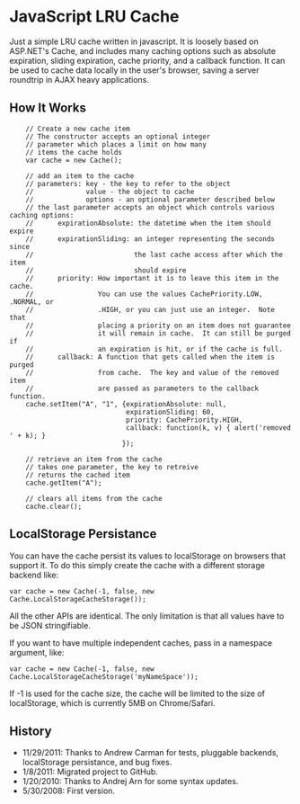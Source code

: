JavaScript LRU Cache
====================

Just a simple LRU cache written in javascript. It is loosely based on ASP.NET's Cache, and includes many caching options such as absolute expiration, sliding expiration, cache priority, and a callback function. It can be used to cache data locally in the user's browser, saving a server roundtrip in AJAX heavy applications.

How It Works
------------

		// Create a new cache item
		// The constructor accepts an optional integer
		// parameter which places a limit on how many
		// items the cache holds
		var cache = new Cache();

		// add an item to the cache
		// parameters: key - the key to refer to the object
		//             value - the object to cache
		//             options - an optional parameter described below
		// the last parameter accepts an object which controls various caching options:
		//      expirationAbsolute: the datetime when the item should expire
		//      expirationSliding: an integer representing the seconds since
		//                         the last cache access after which the item
		//                         should expire
		//      priority: How important it is to leave this item in the cache.
		//                You can use the values CachePriority.LOW, .NORMAL, or
		//                .HIGH, or you can just use an integer.  Note that
		//                placing a priority on an item does not guarantee
		//                it will remain in cache.  It can still be purged if
		//                an expiration is hit, or if the cache is full.
		//      callback: A function that gets called when the item is purged
		//                from cache.  The key and value of the removed item
		//                are passed as parameters to the callback function.
		cache.setItem("A", "1", {expirationAbsolute: null,
		                         expirationSliding: 60,
		                         priority: CachePriority.HIGH,
		                         callback: function(k, v) { alert('removed ' + k); }
		                        });

		// retrieve an item from the cache
		// takes one parameter, the key to retreive
		// returns the cached item
		cache.getItem("A");

		// clears all items from the cache
		cache.clear();


LocalStorage Persistance
------------------------

You can have the cache persist its values to localStorage on browsers that support it.
To do this simply create the cache with a different storage backend like:

    var cache = new Cache(-1, false, new Cache.LocalStorageCacheStorage());

All the other APIs are identical. The only limitation is that all values have to be
JSON stringifiable.

If you want to have multiple independent caches, pass in a namespace argument, like:

    var cache = new Cache(-1, false, new Cache.LocalStorageCacheStorage('myNameSpace'));

If -1 is used for the cache size, the cache will be limited to the size of localStorage,
which is currently 5MB on Chrome/Safari.


History
-------
* 11/29/2011: Thanks to Andrew Carman for tests, pluggable backends, localStorage persistance, and bug fixes.
* 1/8/2011: Migrated project to GitHub.
* 1/20/2010: Thanks to Andrej Arn for some syntax updates.
* 5/30/2008: First version.

